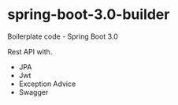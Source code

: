 # spring-boot-3.0-builder
Boilerplate code - Spring Boot 3.0

Rest API with.
- JPA
- Jwt
- Exception Advice
- Swagger
